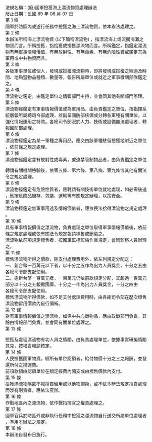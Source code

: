 法規名稱：(廢)國軍撿獲海上漂流物資處理辦法  
廢止日期：民國 89 年 06 月 07 日  
第 1 條  
國軍於防區內或遂行任務中撿獲之海上漂流物資，依本辦法處理之。  
第 2 條  
本辦法所稱海上漂流物資 (以下簡稱漂流物) ，指漂流海上或流擱海灘之  
物資而言。所稱撿獲，指拾獲或撈獲漂流物而言。所稱鑑定，指鑑定漂流  
物有無軍事情報價值、有無放射性、有無毒素、有無危險性質或鑑定其為  
軍用或中共物資而言。  
第 3 條  
各級軍事單位或個人，發現或撿獲漂流物時，即將發現或撿獲之經過及時  
間、地點暨物品種類、數量等，報告所屬單位或就近之軍事機關部隊鑑定  
之。  
第 4 條  
漂流物之鑑定，由鑑定單位之情報部門主持，並會同其他有關部門辦理。  
第 5 條  
漂流物經鑑定有軍事情報價值或為軍用品，由負責鑑定之單位，按指揮系  
統層報所屬總司令部處理，並副呈國防部核備或分轉各軍種有關單位，以  
強化情報運用之特效。各總司令部限於人力、技術或設備無法處理者，轉  
報國防部處理。  
第 6 條  
漂流物經鑑定為某一軍種之專用品，應交由該軍種駐留撿獲地附近之單位  
，依前條之規定處理。  
第 7 條  
漂流物經鑑定含有放射性或毒素，或違禁管制物品者，由負責鑑定之單位  


轉請有關機關檢驗後，依第五條、第六條、第八條、第九條或其他有關法  
令之規定處理。  
第 8 條  
漂流物經鑑定有危險性質者，應轉請有關技術單位就地處理，如必需後送  
，應按危險品儲存、包裝、運輸等有關規定辦理，以策安全。  
第 9 條  
漂流物經鑑定無軍事用途及情報價值者，應依民法拾得漂流物之規定處理  
。  
第 10 條  
具有軍事情報價值之漂流物，負責處理之單位取得軍事情報價值後，依前  
條之規定處理或依有關法令規定報請標售或銷燬之。  
漂流物依前項規定標售者，按國軍監標監檢作業規定，會同監察人員辦理  
之。  
第 11 條  
標售漂流物所得之價款，除支付處理費用外，依左列規定分配之：  
一、新台幣一百萬元以下者，以十分之五作為出力人員獎金，十分之五由  
各總司令部支配使用。  
二、逾新台幣一百萬元者，一百萬元仍依前款規定分配，其超過一百萬元  
部分以十分之五報繳國庫，十分之一作為出力人員獎金，十分之四由  
各總司令部支配使用。  
標售漂流物所得價款，如不足支付處理費用時，由各總司令部在歷次標售  
漂流物留用價款內自行彌補。  
第 12 條  
對有軍事情報價值之漂流物，如係中共心戰物品，應由政戰部門負責，其  
餘由情報部門負責，並會同有關單位處理之。  
第 13 條  


撿獲及處理漂流物有功人員之獎勵，由負責處理單位，依據事實研擬獎勵  
意見，按權責報請核定。  
第 14 條  
人民撿獲國軍物資，經所有單位認領者，給付物價十分之三之報酬，並發  
還所付之撈運費。  
前項款額由認領單位在額定經費內開支或由標售價款內支付。  
第 15 條  
撿獲漂流物隱匿不報擅自留用或以他物調換，或不依本辦法規定擅自處理  
而涉有刑責者，應依法究辦。  
第 16 條  
作戰地區內之漂流物，依作戰指揮官之權責處理之。  
第 17 條  
國軍官兵於防區外或非執行任務中撿獲之漂流物自行送交所屬單位處理者  
，準用本辦法之規定。  
第 18 條  
本辦法自發布日施行。  


